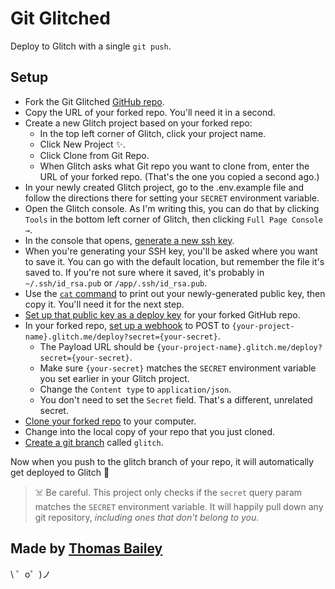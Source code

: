 Git Glitched
============

Deploy to Glitch with a single `git push`.

Setup
-----

- Fork the Git Glitched [GitHub repo](https://github.com/noise-machines/git-glitched).
- Copy the URL of your forked repo. You'll need it in a second.
- Create a new Glitch project based on your forked repo:
  - In the top left corner of Glitch, click your project name.
  - Click New Project ✨.
  - Click Clone from Git Repo.
  - When Glitch asks what Git repo you want to clone from, enter the URL of your forked repo. (That's the one you copied a second ago.)
- In your newly created Glitch project, go to the .env.example file and follow the directions there for setting your `SECRET` environment variable.
- Open the Glitch console. As I'm writing this, you can do that by clicking `Tools` in the bottom left corner of Glitch, then clicking `Full Page Console →`.
- In the console that opens, [generate a new ssh key](https://help.github.com/articles/generating-a-new-ssh-key-and-adding-it-to-the-ssh-agent/#generating-a-new-ssh-key).
- When you're generating your SSH key, you'll be asked where you want to save it. You can go with the default location, but remember the file it's saved to. If you're not sure where it saved, it's probably in `~/.ssh/id_rsa.pub` or `/app/.ssh/id_rsa.pub`.
- Use the [`cat` command](https://www.interserver.net/tips/kb/linux-cat-command-usage-examples/) to print out your newly-generated public key, then copy it. You'll need it for the next step.
- [Set up that public key as a deploy key](https://developer.github.com/v3/guides/managing-deploy-keys/#deploy-keys) for your forked GitHub repo.
- In your forked repo, [set up a webhook](https://developer.github.com/webhooks/creating/) to POST to `{your-project-name}.glitch.me/deploy?secret={your-secret}`.
  - The Payload URL should be `{your-project-name}.glitch.me/deploy?secret={your-secret}`.
  - Make sure `{your-secret}` matches the `SECRET` environment variable you set earlier in your Glitch project.
  - Change the `Content type` to `application/json`.
  - You don't need to set the `Secret` field. That's a different, unrelated secret.
- [Clone your forked repo](https://help.github.com/en/articles/cloning-a-repository) to your computer.
- Change into the local copy of your repo that you just cloned.
- [Create a git branch](https://git-scm.com/book/en/v2/Git-Branching-Basic-Branching-and-Merging) called `glitch`.

Now when you push to the glitch branch of your repo, it will automatically get deployed to Glitch 🎉

> ☠️ Be careful. This project only checks if the `secret` query param matches the `SECRET` environment variable. It will happily pull down any git repository, *including ones that don't belong to you*.

Made by [Thomas Bailey](https://twitter.com/noise_machines)
-----------------------

\ ゜o゜)ノ
